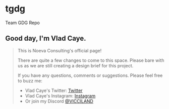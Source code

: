# tgdg
Team GDG Repo

## Good day, I'm Vlad Caye.
> This is Noeva Consulting's official page!
> 
> There are quite a few changes to come to this space. Please bare with us as we are still creating a design brief for this project.
> 
> If you have any questions, comments or suggestions.
> Please feel free to buzz me:
>  
> - Vlad Caye's Twitter: [Twitter](https://twitter.com/vladcaye)
> - Vlad Caye's Instagram: [Instagram](https://instagram.com/@vladcaye)
> - Or join my Discord [@VICCILAND](https://discord.gg/D4MHdFqmUU)